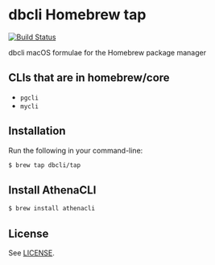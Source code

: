 # dbcli Homebrew tap

[![Build Status](https://travis-ci.org/dbcli/homebrew-tap.svg?branch=master)](https://travis-ci.org/dbcli/homebrew-tap)

dbcli macOS formulae for the Homebrew package manager

## CLIs that are in homebrew/core

- `pgcli`
- `mycli`

## Installation

Run the following in your command-line:

```sh
$ brew tap dbcli/tap
```

## Install AthenaCLI

```sh
$ brew install athenacli
```

## License

See [LICENSE](LICENSE).
